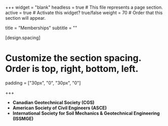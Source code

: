 +++
widget = "blank"
headless = true  # This file represents a page section.
active = true  # Activate this widget? true/false
weight = 70  # Order that this section will appear.

title = "Memberships"
subtitle = ""

[design.spacing]
  # Customize the section spacing. Order is top, right, bottom, left.
  padding = ["30px", "0", "30px", "0"]

+++


- **Canadian Geotechnical Society (CGS)**
- **American Society of Civil Engineers (ASCE)**
- **International Society for Soil Mechanics & Geotechnical Engineering (ISSMGE)**
